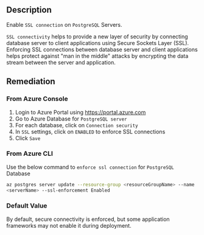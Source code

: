## Description

Enable `SSL connection` on `PostgreSQL` Servers.

`SSL connectivity` helps to provide a new layer of security by connecting database server to client applications using Secure Sockets Layer (SSL). Enforcing SSL connections between database server and client applications helps protect against "man in the middle" attacks by encrypting the data stream between the server and application.

## Remediation

### From Azure Console

1. Login to Azure Portal using https://portal.azure.com
2. Go to Azure Database for `PostgreSQL server`
3. For each database, click on `Connection security`
4. In `SSL` settings, click on `ENABLED` to enforce SSL connections
5. Click `Save`

### From Azure CLI

Use the below command to `enforce ssl connection` for `PostgreSQL` Database

```bash
az postgres server update --resource-group <resourceGroupName> --name
<serverName> --ssl-enforcement Enabled
```

### Default Value

By default, secure connectivity is enforced, but some application frameworks may not enable it during deployment.